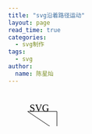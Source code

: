 ```yaml
---
title: "svg沿着路径运动"
layout: page
read_time: true
categories: 
  - svg制作
tags:
  - svg
author: 
  name: 陈星灿
---
```

<svg height="70" xmlns="http://www.w3.org/2000/svg">
  <g> 
    <text font-family="microsoft yahei" font-size="20" y="0" x="0">
      SVG
      <animateMotion path="M 40 40 H 100 V 80 Z" begin="0s" dur="3s" repeatCount="indefinite" />
    </text>
    <path d="M 40 40 H 100 V 80 Z" fill="transparent" stroke="black"></path>
  </g>
</svg>